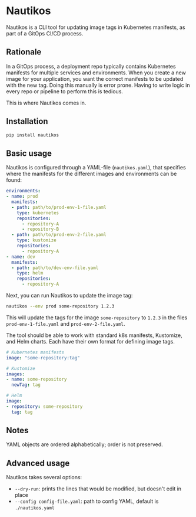 # Nautikos 

Nautikos is a CLI tool for updating image tags in Kubernetes manifests, as part of a GitOps CI/CD process. 

## Rationale 

In a GitOps process, a deployment repo typically contains Kubernetes manifests for multiple services and environments. When you create a new image for your application, you want the correct manifests to be updated with the new tag. Doing this manually is error prone. Having to write logic in every repo or pipeline to perform this is tedious. 

This is where Nautikos comes in. 

## Installation 

```bash
pip install nautikos
```

## Basic usage 

Nautikos is configured through a YAML-file (`nautikos.yaml`), that specifies where the manifests for the different images and environments can be found: 

```yaml
environments: 
- name: prod 
  manifests: 
  - path: path/to/prod-env-1-file.yaml
    type: kubernetes
    repositories: 
      - repository-A
      - repository-B
  - path: path/to/prod-env-2-file.yaml 
    type: kustomize
    repositories: 
      - repository-A
- name: dev
  manifests: 
  - path: path/to/dev-env-file.yaml
    type: helm
    repositories: 
      - repository-A
```

Next, you can run Nautikos to update the image tag: 

```bash 
nautikos --env prod some-repository 1.2.3 
```

This will update the tags for the image `some-repository` to `1.2.3` in the files `prod-env-1-file.yaml` and `prod-env-2-file.yaml`.

The tool should be able to work with standard k8s manifests, Kustomize, and Helm charts. Each have their own format for defining image tags. 

```yaml
# Kubernetes manifests
image: "some-repository:tag"

# Kustomize
images: 
- name: some-repository
  newTag: tag 

# Helm 
image: 
- repository: some-repository 
  tag: tag 
```

## Notes

YAML objects are ordered alphabetically; order is not preserved. 

## Advanced usage

Nautikos takes several options: 

* `--dry-run`: prints the lines that would be modified, but doesn't edit in place 
* `--config config-file.yaml`: path to config YAML, default is `./nautikos.yaml`
